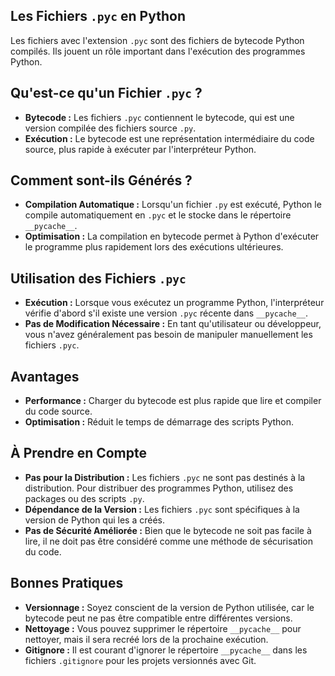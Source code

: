 ## Les Fichiers ```.pyc``` en Python

Les fichiers avec l'extension ```.pyc``` sont des fichiers de bytecode Python compilés. Ils jouent un rôle important dans l'exécution des programmes Python.

## Qu'est-ce qu'un Fichier ```.pyc``` ?

- **Bytecode :** Les fichiers ```.pyc``` contiennent le bytecode, qui est une version compilée des fichiers source ```.py```.
- **Exécution :** Le bytecode est une représentation intermédiaire du code source, plus rapide à exécuter par l'interpréteur Python.

## Comment sont-ils Générés ?

- **Compilation Automatique :** Lorsqu'un fichier ```.py``` est exécuté, Python le compile automatiquement en ```.pyc``` et le stocke dans le répertoire ```__pycache__```.
- **Optimisation :** La compilation en bytecode permet à Python d'exécuter le programme plus rapidement lors des exécutions ultérieures.

## Utilisation des Fichiers ```.pyc```

- **Exécution :** Lorsque vous exécutez un programme Python, l'interpréteur vérifie d'abord s'il existe une version ```.pyc``` récente dans ```__pycache__```.
- **Pas de Modification Nécessaire :** En tant qu'utilisateur ou développeur, vous n'avez généralement pas besoin de manipuler manuellement les fichiers ```.pyc```.

## Avantages

- **Performance :** Charger du bytecode est plus rapide que lire et compiler du code source.
- **Optimisation :** Réduit le temps de démarrage des scripts Python.

## À Prendre en Compte

- **Pas pour la Distribution :** Les fichiers ```.pyc``` ne sont pas destinés à la distribution. Pour distribuer des programmes Python, utilisez des packages ou des scripts ```.py```.
- **Dépendance de la Version :** Les fichiers ```.pyc``` sont spécifiques à la version de Python qui les a créés.
- **Pas de Sécurité Améliorée :** Bien que le bytecode ne soit pas facile à lire, il ne doit pas être considéré comme une méthode de sécurisation du code.

## Bonnes Pratiques

- **Versionnage :** Soyez conscient de la version de Python utilisée, car le bytecode peut ne pas être compatible entre différentes versions.
- **Nettoyage :** Vous pouvez supprimer le répertoire ```__pycache__``` pour nettoyer, mais il sera recréé lors de la prochaine exécution.
- **Gitignore :** Il est courant d'ignorer le répertoire ```__pycache__``` dans les fichiers ```.gitignore``` pour les projets versionnés avec Git.
